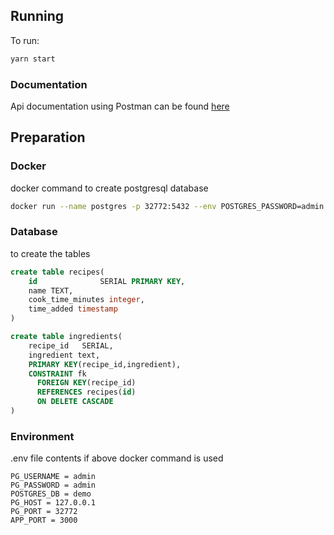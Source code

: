 ## Running

To run:
```bash
yarn start
```

### Documentation

Api documentation using Postman can be found [here](https://documenter.getpostman.com/view/10799193/Tzm3py1U#ed2103c1-5c8f-4366-b80b-5ee4f7814817)


## Preparation

### Docker
docker command to create postgresql database
```bash
docker run --name postgres -p 32772:5432 --env POSTGRES_PASSWORD=admin --env POSTGRES_USER=admin --env POSTGRES_DB=demo postgres
```

### Database
to create the tables
```sql
create table recipes(
    id              SERIAL PRIMARY KEY,
    name TEXT,
    cook_time_minutes integer,
    time_added timestamp
)
```
```sql
create table ingredients(
    recipe_id   SERIAL,
    ingredient text,
    PRIMARY KEY(recipe_id,ingredient),
    CONSTRAINT fk
      FOREIGN KEY(recipe_id)
	  REFERENCES recipes(id)
      ON DELETE CASCADE
)
```

### Environment
.env file contents if above docker command is used
```
PG_USERNAME = admin
PG_PASSWORD = admin
POSTGRES_DB = demo
PG_HOST = 127.0.0.1
PG_PORT = 32772
APP_PORT = 3000
```
